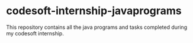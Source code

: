 # codesoft-internship-javaprograms
This repository contains all the java programs and tasks completed during my codesoft internship.
